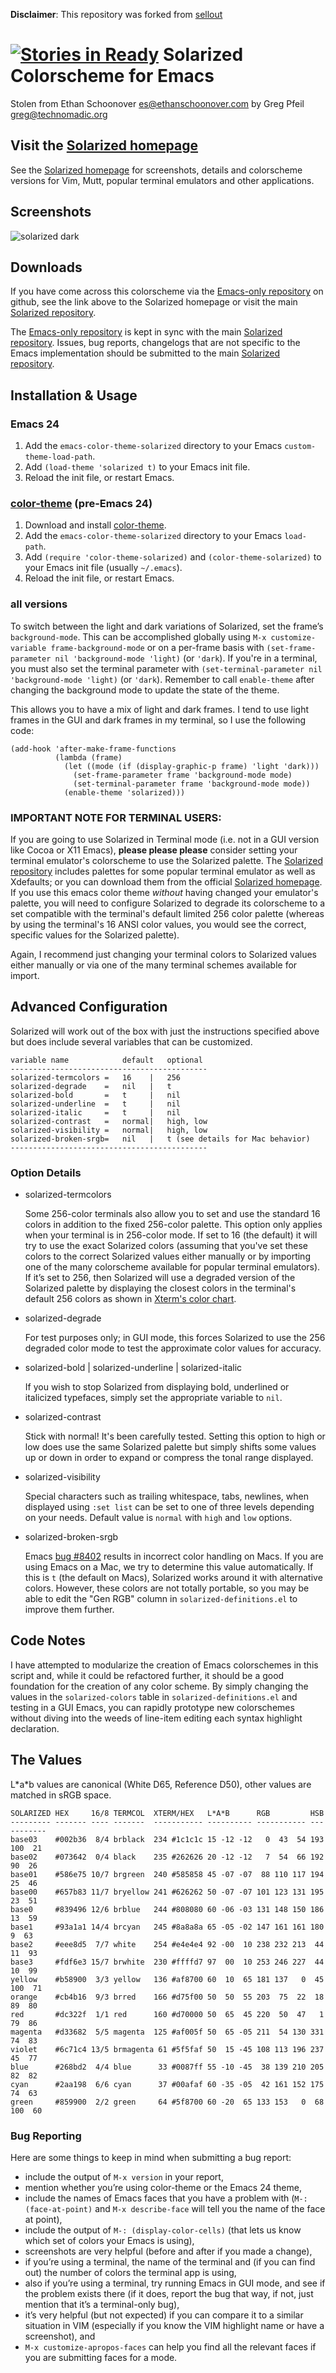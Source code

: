 **Disclaimer**: This repository was forked from [sellout](https://github.com/sellout/emacs-color-theme-solarized)

[![Stories in Ready](https://badge.waffle.io/sellout/emacs-color-theme-solarized.png?label=ready&title=Ready)](https://waffle.io/sellout/emacs-color-theme-solarized)
Solarized Colorscheme for Emacs
===============================

Stolen from Ethan Schoonover <es@ethanschoonover.com> by Greg Pfeil <greg@technomadic.org>

Visit the [Solarized homepage]
------------------------------

See the [Solarized homepage] for screenshots, 
details and colorscheme versions for Vim, Mutt, popular terminal emulators and 
other applications.

Screenshots
-----------

![solarized dark](https://github.com/altercation/solarized/raw/master/img/solarized-vim.png)

Downloads
---------

If you have come across this colorscheme via the [Emacs-only repository] on 
github, see the link above to the Solarized homepage or visit the main [Solarized repository].

The [Emacs-only repository] is kept in sync with the main [Solarized repository]. Issues, bug reports, changelogs that are not specific to the Emacs implementation should be submitted to the main [Solarized repository].

[Solarized homepage]:    http://ethanschoonover.com/solarized
[Solarized repository]:  https://github.com/altercation/solarized
[Emacs-only repository]:  https://github.com/sellout/emacs-color-theme-solarized
[color-theme]: http://www.nongnu.org/color-theme

Installation & Usage
--------------------

### Emacs 24

1. Add the `emacs-color-theme-solarized` directory to your Emacs `custom-theme-load-path`.
2. Add `(load-theme 'solarized t)` to your Emacs init file.
3. Reload the init file, or restart Emacs.

### [color-theme] \(pre-Emacs 24\)

1. Download and install [color-theme].
2. Add the `emacs-color-theme-solarized` directory to your Emacs `load-path`.
3. Add `(require 'color-theme-solarized)` and `(color-theme-solarized)` to your Emacs init file (usually `~/.emacs`).
3. Reload the init file, or restart Emacs.

### all versions

To switch between the light and dark variations of Solarized, set the frame’s `background-mode`. This can be accomplished globally using `M-x customize-variable frame-background-mode` or on a per-frame basis with `(set-frame-parameter nil 'background-mode 'light)` (or `'dark`).  If you're in a terminal, you must also set the terminal parameter with `(set-terminal-parameter nil 'background-mode 'light)` (or `'dark`). Remember to call `enable-theme` after changing the background mode to update the state of the theme.

This allows you to have a mix of light and dark frames. I tend to use light frames in the GUI and dark frames in my terminal, so I use the following code:

```common-lisp
(add-hook 'after-make-frame-functions
          (lambda (frame)
            (let ((mode (if (display-graphic-p frame) 'light 'dark)))
              (set-frame-parameter frame 'background-mode mode)
              (set-terminal-parameter frame 'background-mode mode))
            (enable-theme 'solarized)))
```

### IMPORTANT NOTE FOR TERMINAL USERS:

If you are going to use Solarized in Terminal mode (i.e. not in a GUI version
like Cocoa or X11 Emacs), **please please please** consider setting your
terminal emulator's colorscheme to use the Solarized palette. The [Solarized
repository] includes palettes for some popular terminal emulator as well as
Xdefaults; or you can download them from the official [Solarized homepage].
If you use this emacs color theme *without* having changed your emulator's
palette, you will need to configure Solarized to degrade its colorscheme to
a set compatible with the terminal's default limited 256 color palette
(whereas by using the terminal's 16 ANSI color values, you would
see the correct, specific values for the Solarized palette).

Again, I recommend just changing your terminal colors to Solarized values 
either manually or via one of the many terminal schemes available for import.

Advanced Configuration
----------------------

Solarized will work out of the box with just the instructions specified above
but does include several variables that can be customized.

    variable name            default   optional
    --------------------------------------------
    solarized-termcolors =   16    |   256
    solarized-degrade    =   nil   |   t
    solarized-bold       =   t     |   nil
    solarized-underline  =   t     |   nil
    solarized-italic     =   t     |   nil
    solarized-contrast   =   normal|   high, low
    solarized-visibility =   normal|   high, low
    solarized-broken-srgb=   nil   |   t (see details for Mac behavior)
    --------------------------------------------

### Option Details

*   solarized-termcolors

    Some 256-color terminals also allow you to set and use the standard 16
    colors in addition to the fixed 256-color palette. This option only
    applies when your terminal is in 256-color mode. If set to 16 (the
    default) it will try to use the exact Solarized colors (assuming that
    you've set these colors to the correct Solarized values either manually or
    by importing one of the many colorscheme available for popular
    terminal emulators). If it’s set to 256, then Solarized will use a
    degraded version of the Solarized palette by displaying the closest colors
    in the terminal's default 256 colors as shown in [Xterm's color
    chart](http://en.wikipedia.org/wiki/File:Xterm_color_chart.png).

*   solarized-degrade

    For test purposes only; in GUI mode, this forces Solarized to use the 256
    degraded color mode to test the approximate color values for accuracy.

*   solarized-bold | solarized-underline | solarized-italic

    If you wish to stop Solarized from displaying bold, underlined or 
    italicized typefaces, simply set the appropriate variable to `nil`.

*   solarized-contrast

    Stick with normal! It's been carefully tested. Setting this option to high 
    or low does use the same Solarized palette but simply shifts some values
    up or down in order to expand or compress the tonal range displayed.

*   solarized-visibility

    Special characters such as trailing whitespace, tabs, newlines, when
    displayed using `:set list` can be set to one of three levels depending on 
    your needs. Default value is `normal` with `high` and `low` options.
    
*   solarized-broken-srgb

    Emacs [bug #8402](http://debbugs.gnu.org/cgi/bugreport.cgi?bug=8402)
    results in incorrect color handling on Macs. If you are using Emacs on a
    Mac, we try to determine this value automatically. If this is `t` (the
    default on Macs), Solarized works around it with alternative colors.
    However, these colors are not totally portable, so you may be able to edit
    the "Gen RGB" column in `solarized-definitions.el` to improve them further.

Code Notes
----------

I have attempted to modularize the creation of Emacs colorschemes in this script and, while it could be refactored further, it should be a good foundation for the creation of any color scheme. By simply changing the values in the `solarized-colors` table in `solarized-definitions.el` and testing in a GUI Emacs, you can rapidly prototype new colorschemes without diving into the weeds of line-item editing each syntax highlight declaration.

The Values
----------

L\*a\*b values are canonical (White D65, Reference D50), other values are 
matched in sRGB space.

    SOLARIZED HEX     16/8 TERMCOL  XTERM/HEX   L*A*B      RGB         HSB
    --------- ------- ---- -------  ----------- ---------- ----------- -----------
    base03    #002b36  8/4 brblack  234 #1c1c1c 15 -12 -12   0  43  54 193 100  21
    base02    #073642  0/4 black    235 #262626 20 -12 -12   7  54  66 192  90  26
    base01    #586e75 10/7 brgreen  240 #585858 45 -07 -07  88 110 117 194  25  46
    base00    #657b83 11/7 bryellow 241 #626262 50 -07 -07 101 123 131 195  23  51
    base0     #839496 12/6 brblue   244 #808080 60 -06 -03 131 148 150 186  13  59
    base1     #93a1a1 14/4 brcyan   245 #8a8a8a 65 -05 -02 147 161 161 180   9  63
    base2     #eee8d5  7/7 white    254 #e4e4e4 92 -00  10 238 232 213  44  11  93
    base3     #fdf6e3 15/7 brwhite  230 #ffffd7 97  00  10 253 246 227  44  10  99
    yellow    #b58900  3/3 yellow   136 #af8700 60  10  65 181 137   0  45 100  71
    orange    #cb4b16  9/3 brred    166 #d75f00 50  50  55 203  75  22  18  89  80
    red       #dc322f  1/1 red      160 #d70000 50  65  45 220  50  47   1  79  86
    magenta   #d33682  5/5 magenta  125 #af005f 50  65 -05 211  54 130 331  74  83
    violet    #6c71c4 13/5 brmagenta 61 #5f5faf 50  15 -45 108 113 196 237  45  77
    blue      #268bd2  4/4 blue      33 #0087ff 55 -10 -45  38 139 210 205  82  82
    cyan      #2aa198  6/6 cyan      37 #00afaf 60 -35 -05  42 161 152 175  74  63
    green     #859900  2/2 green     64 #5f8700 60 -20  65 133 153   0  68 100  60
    
### Bug Reporting

Here are some things to keep in mind when submitting a bug report:

*   include the output of `M-x version` in your report,
*   mention whether you’re using color-theme or the Emacs 24 theme,
*   include the names of Emacs faces that you have a problem with (`M-: (face-at-point)` and `M-x describe-face` will tell you the name of the face at point),
*   include the output of `M-: (display-color-cells)` (that lets us know which set of colors your Emacs is using),
*   screenshots are very helpful (before and after if you made a change),
*   if you’re using a terminal, the name of the terminal and (if you can find out) the number of colors the terminal app is using,
*   also if you’re using a terminal, try running Emacs in GUI mode, and see if the problem exists there (if it does, report the bug that way, if not, just mention that it’s a terminal-only bug),
*   it’s very helpful (but not expected) if you can compare it to a similar situation in VIM (especially if you know the VIM highlight name or have a screenshot), and
*  `M-x customize-apropos-faces` can help you find all the relevant faces if you are submitting faces for a mode.
